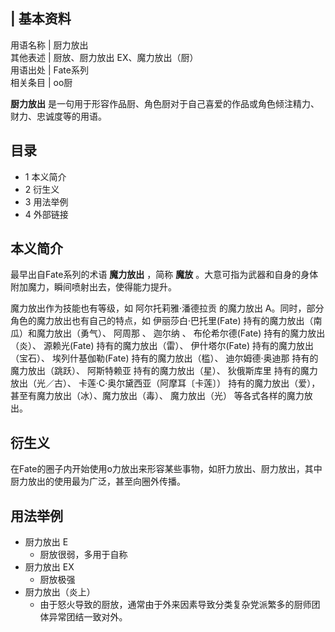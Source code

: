 |  **基本资料**  
---  
用语名称  |  厨力放出   
其他表述  |  厨放、厨力放出 EX、魔力放出（厨）   
用语出处  |  Fate系列   
相关条目  |  oo厨   
  
**厨力放出** 是一句用于形容作品厨、角色厨对于自己喜爱的作品或角色倾注精力、财力、忠诚度等的用语。

##  目录

  * 1  本义简介 
  * 2  衍生义 
  * 3  用法举例 
  * 4  外部链接 

##  本义简介

最早出自Fate系列的术语 **魔力放出** ，简称 **魔放** 。大意可指为武器和自身的身体附加魔力，瞬间喷射出去，使得能力提升。

魔力放出作为技能也有等级，如  阿尔托莉雅·潘德拉贡  的魔力放出 A。同时，部分角色的魔力放出也有自己的特点，如  伊丽莎白·巴托里(Fate)
持有的魔力放出（南瓜）和魔力放出（勇气）、  阿周那  、  迦尔纳  、  布伦希尔德(Fate)  持有的魔力放出（炎）、  源赖光(Fate)
持有的魔力放出（雷）、  伊什塔尔(Fate)  持有的魔力放出（宝石）、  埃列什基伽勒(Fate)  持有的魔力放出（槛）、  迪尔姆德·奥迪那
持有的魔力放出（跳跃）、  阿斯特赖亚  持有的魔力放出（星）、  狄俄斯库里  持有的魔力放出（光／古）、  卡莲·C·奥尔黛西亚（阿摩耳〔卡莲〕）
持有的魔力放出（爱），甚至有魔力放出（冰）、魔力放出（毒）、  魔力放出（光）  等各式各样的魔力放出。

##  衍生义

在Fate的圈子内开始使用o力放出来形容某些事物，如肝力放出、厨力放出，其中厨力放出的使用最为广泛，甚至向圈外传播。

##  用法举例

  * 厨力放出 E 
    * 厨放很弱，多用于自称 
  * 厨力放出 EX 
    * 厨放极强 
  * 厨力放出（炎上） 
    * 由于怒火导致的厨放，通常由于外来因素导致分类复杂党派繁多的厨师团体异常团结一致对外。 